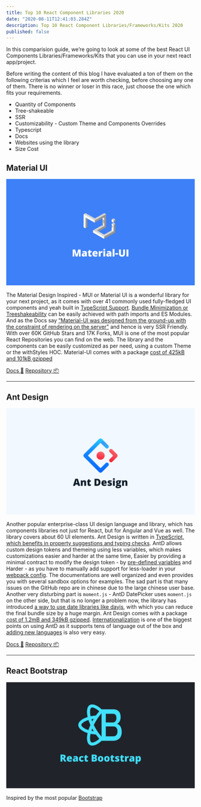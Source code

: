 ```yaml
---
title: Top 10 React Component Libraries 2020
date: "2020-08-11T12:41:03.284Z"
description: Top 10 React Component Libraries/Frameworks/Kits 2020
published: false
---
```


In this comparision guide, we’re going to look at some of the best React UI Components Libraries/Frameworks/Kits that you can use in your next react app/project.

Before writing the content of this blog I have evaluated a ton of them on the following criterias which I feel are worth checking, before choosing any one of them. There is no winner or loser in this race, just choose the one which fits your requirements.

- Quantity of Components
- Tree-shakeable
- SSR
- Customizability - Custom Theme and Components Overrides
- Typescript
- Docs
- Websites using the library
- Size Cost

## Material UI

![Top 10 React Component Libraries 2020 - Material-UI](./Material-UI.png)

The Material Design Inspired - MUI or Material UI is a wonderful library for your next project, as it comes with over 41 commonly used fully-fledged UI components and yeah built in [TypeScript Support](https://material-ui.com/guides/typescript/). [Bundle Minimization or Treeshakeability](https://material-ui.com/guides/minimizing-bundle-size/) can be easily achieved with path imports and ES Modules. And as the Docs say [“Material-UI was designed from the ground-up with the constraint of rendering on the server”](https://material-ui.com/guides/server-rendering/#material-ui-on-the-server) and hence is very SSR Friendly. With over 60K GitHub Stars and 17K Forks, MUI is one of the most popular React Repositories you can find on the web. The library and the components can be easily customized as per need, using a custom Theme or the withStyles HOC. Material-UI comes with a package [cost of 425kB and 101kB gzipped](https://bundlephobia.com/result?p=material-ui&)

[Docs 📔](https://material-ui.com/) [Repository 📦](https://github.com/mui-org/material-ui/)

---

## Ant Design

![Top 10 React Component Libraries 2020 - Ant-Design](./Ant-Design.png)

Another popular enterprise-class UI design language and library, which has components libraries not just for React, but for Angular and Vue as well. The library covers about 60 UI elements. Ant Design is written in [TypeScript, which benefits in property suggestions and typing checks](https://ant.design/docs/react/use-in-typescript). AntD allows custom design tokens and themeing using less variables, which makes customizations easier and harder at the same time, Easier by providing a minimal contract to modify the design token - by [pre-defined variables](https://github.com/ant-design/ant-design/blob/master/components/style/themes/default.less) and Harder - as you have to manually add support for less-loader in your [webpack config](https://ant.design/docs/react/customize-theme#Customize-in-webpack). The documentations are well organized and even provides you with several sandbox options for examples. The sad part is that many issues on the GitHub repo are in chinese due to the large chinese user base. Another very disturbing part is `moment.js` - AntD DatePicker uses `moment.js` on the other side, but that is no longer a problem now, the library has introduced [a way to use date libraries like dayjs](https://ant.design/docs/react/replace-moment), with which you can reduce the final bundle size by a huge margin. Ant Design comes with a package [cost of 1.2mB and 349kB gzipped](https://bundlephobia.com/result?p=antd&). [Internationalization](https://ant.design/docs/react/i18n) is one of the biggest points on using AntD as it supports tens of language out of the box and [adding new languages](https://ant.design/docs/react/i18n#Adding-new-language) is also very easy.

[Docs 📔](https://ant.design/) [Repository 📦](https://github.com/ant-design/ant-design/)

---

## React Bootstrap

![Top 10 React Component Libraries 2020 - React-Bootstrap](./React-Bootstrap.png)

Inspired by the most popular [Bootstrap](https://getbootstrap.com/)
